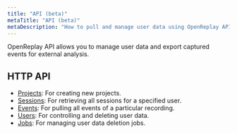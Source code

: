 ```yaml
---
title: "API (beta)"
metaTitle: "API (beta)"
metaDescription: "How to pull and manage user data using OpenReplay API."
---
```


OpenReplay API allows you to manage user data and export captured events for external analysis.

## HTTP API
- [Projects](/api/projects): For creating new projects.
- [Sessions](/api/sessions): For retrieving all sessions for a specified user.
- [Events](/api/events): For pulling all events of a particular recording.
- [Users](/api/users): For controlling and deleting user data.
- [Jobs](/api/jobs): For managing user data deletion jobs.
